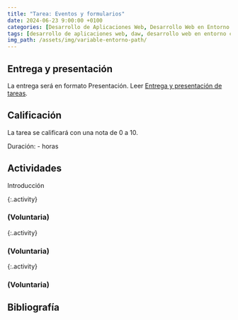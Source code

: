 ```yaml
---
title: "Tarea: Eventos y formularios"
date: 2024-06-23 9:00:00 +0100
categories: [Desarrollo de Aplicaciones Web, Desarrollo Web en Entorno Cliente]
tags: [desarrollo de aplicaciones web, daw, desarrollo web en entorno cliente, dwec, practica]
img_path: /assets/img/variable-entorno-path/
---
```


## Entrega y presentación

La entrega será en formato Presentación. Leer [Entrega y presentación de tareas](/posts/entrega-presentacion-tareas/).

## Calificación

La tarea se calificará con una nota de 0 a 10.

Duración: - horas

## Actividades

Introducción

{:.activity}
### (Voluntaria)

{:.activity}
### (Voluntaria)

{:.activity}
### (Voluntaria)

## Bibliografía

